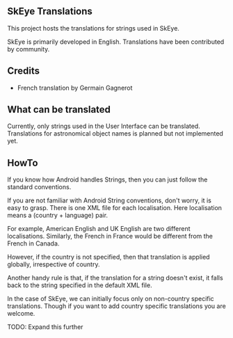 ## SkEye Translations
This project hosts the translations for strings used in SkEye.

SkEye is primarily developed in English. Translations have been contributed by community.

## Credits
  * French translation by Germain Gagnerot

## What can be translated
Currently, only strings used in the User Interface can be translated. Translations for
astronomical object names is planned but not implemented yet.

## HowTo
If you know how Android handles Strings, then you can just follow the standard conventions.

If you are not familiar with Android String conventions, don't worry, it is easy to grasp. There is one XML
file for each localisation. Here localisation means a (country + language) pair.

For example, American English and UK English are two different localisations. Similarly, the French in France
would be different from the French in Canada.

However, if the country is not specified, then that translation is applied globally, irrespective of country.

Another handy rule is that, if the translation for a string doesn't exist, it falls back to the string specified
in the default XML file.

In the case of SkEye, we can initially focus only on non-country specific translations. Though if you want
to add country specific translations you are welcome.

TODO: Expand this further
